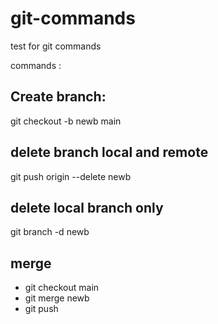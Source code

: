 # git-commands
test for git commands

commands : 


Create branch:
----------------
git checkout -b newb main  



delete branch local and remote
-------------------------------
git push origin --delete newb



delete local branch only
-------------------------
git branch -d newb


merge
------
- git checkout main
- git merge newb
- git push
